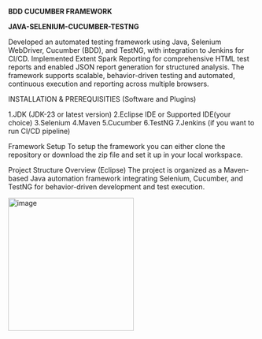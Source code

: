 **BDD CUCUMBER FRAMEWORK**

**JAVA-SELENIUM-CUCUMBER-TESTNG**

Developed an automated testing framework using Java, Selenium WebDriver, Cucumber (BDD), and TestNG, with integration to Jenkins for CI/CD. 
Implemented Extent Spark Reporting for comprehensive HTML test reports and enabled JSON report generation for structured analysis. 
The framework supports scalable, behavior-driven testing and automated, continuous execution and reporting across multiple browsers.

INSTALLATION & PREREQUISITIES (Software and Plugins)

1.JDK (JDK-23 or latest version)
2.Eclipse IDE or Supported IDE(your choice) 
3.Selenium
4.Maven
5.Cucumber
6.TestNG
7.Jenkins (if you want to run CI/CD pipeline)

Framework Setup
To setup the framework you can either clone the repository or download the zip file and set it up in your local workspace.

Project Structure Overview (Eclipse)
The project is organized as a Maven-based Java automation framework integrating Selenium, Cucumber, and TestNG for behavior-driven development and test execution.


<img width="255" height="270" alt="image" src="https://github.com/user-attachments/assets/9c42cd5b-ac3a-4e0c-894b-5330d8020811" />


